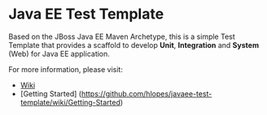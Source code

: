 # Java EE Test Template

Based on the JBoss Java EE Maven Archetype, this is a simple Test Template that provides a scaffold to develop **Unit**, **Integration** and **System** (Web) for Java EE application.

For more information, please visit:

* [Wiki](https://github.com/hlopes/javaee-test-template/wiki)
* [Getting Started] (https://github.com/hlopes/javaee-test-template/wiki/Getting-Started)
